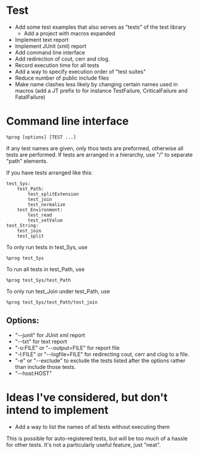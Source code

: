 Test
====
- Add some test examples that also serves as "tests" of the test library
    - Add a project with macros expanded
- Implement text report
- Implement JUnit (xml) report
- Add command line interface
- Add redirection of cout, cerr and clog.
- Record execution time for all tests
- Add a way to specify execution order of "test suites"
- Reduce number of public include files
- Make name clashes less likely by changing certain names used in macros (add a JT prefix to for instance TestFailure, CriticalFailure and FatalFailure)

Command line interface
======================
    %prog [options] [TEST ...]

If any test names are given, only thos tests are preformed, otherwise all tests are performed. If tests are arranged in a hierarchy, use "/" to separate "path" elements.

If you have tests arranged like this:

    test_Sys:
        test_Path:
            test_splitExtension
            test_join
            test_normalize
        test_Environment:
            test_read
            test_setValue
    test_String:
        test_join
        test_split

To only run tests in test_Sys, use

    %prog test_Sys

To run all tests in test_Path, use

    %prog test_Sys/test_Path

To only run test_Join under test_Path, use

    %prog test_Sys/test_Path/test_join

Options:
--------
- "--junit" for JUnit xml report
- "--txt" for text report
- "-o:FILE" or "--output=FILE" for report file
- "-l:FILE" or "--logfile=FILE" for redirecting cout, cerr and clog to a file.
- "-e" or "--exclude" to exclude the tests listed after the options rather than include those tests.
- "--host:HOST"

Ideas I've considered, but don't intend to implement
====================================================
- Add a way to list the names of all tests without executing them

This is possible for auto-registered tests, but will be too much of a hassle for other tests. It's not a particularly useful feature, just "neat".
